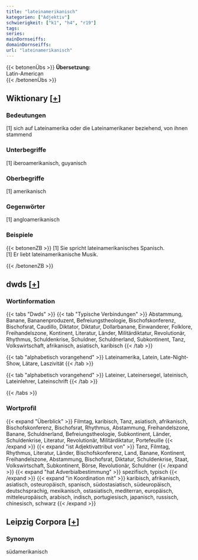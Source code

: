 ```yaml
---
title: "lateinamerikanisch"
kategorien: ["Adjektiv"]
schwierigkeit: ["k1", "h4", "r19"]
tags:
series:
mainDornseiffs:
domainDornseiffs:
url: "lateinamerikanisch"
---
```


{{< betonenÜbs >}}
**Übersetzung:**  
Latin-American  
{{< /betonenÜbs >}}

## Wiktionary [[+](https://de.wiktionary.org/wiki/lateinamerikanisch)]

### Bedeutungen
[1] sich auf Lateinamerika oder die Lateinamerikaner beziehend, von ihnen stammend  

### Unterbegriffe
[1] iberoamerikanisch, guyanisch  

### Oberbegriffe
[1] amerikanisch  

### Gegenwörter
[1] angloamerikanisch  

### Beispiele
{{< betonenZB >}}
[1] Sie spricht lateinamerikanisches Spanisch.  
[1] Er liebt lateinamerikanische Musik.  

{{< /betonenZB >}}


## dwds [[+](https://www.dwds.de/wb/lateinamerikanisch)]

### Wortinformation
{{< tabs "Dwds" >}}
{{< tab "Typische Verbindungen" >}}
Abstammung, Banane, Bananenproduzent, Befreiungstheologie, Bischofskonferenz, Bischofsrat, Caudillo, Diktator, Diktatur, Dollarbanane, Einwanderer, Folklore, Freihandelszone, Kontinent, Literatur, Länder, Militärdiktatur, Revolutionär, Rhythmus, Schuldenkrise, Schuldner, Schuldnerland, Subkontinent, Tanz, Volkswirtschaft, afrikanisch, asiatisch, karibisch
{{< /tab >}}

{{< tab "alphabetisch vorangehend" >}}
Lateinamerika, Latein, Late-Night-Show, Lätare, Laszivität
{{< /tab >}}

{{< tab "alphabetisch vorangehend" >}}
Lateiner, Lateinersegel, lateinisch, Lateinlehrer, Lateinschrift
{{< /tab >}}

{{< /tabs >}}

### Wortprofil
{{< expand "Überblick" >}} Filmtag, karibisch, Tanz, asiatisch, afrikanisch, Bischofskonferenz, Bischofsrat, Rhythmus, Abstammung, Freihandelszone, Banane, Schuldnerland, Befreiungstheologie, Subkontinent, Länder, Schuldenkrise, Literatur, Revolutionär, Militärdiktatur, Portefeuille {{< /expand >}}
{{< expand "ist Adjektivattribut von" >}} Tanz, Filmtag, Rhythmus, Literatur, Länder, Bischofskonferenz, Land, Banane, Kontinent, Freihandelszone, Abstammung, Bischofsrat, Diktatur, Schuldenkrise, Staat, Volkswirtschaft, Subkontinent, Börse, Revolutionär, Schuldner {{< /expand >}}
{{< expand "hat Adverbialbestimmung" >}} spezifisch, typisch {{< /expand >}}
{{< expand "in Koordination mit" >}} karibisch, afrikanisch, asiatisch, osteuropäisch, spanisch, südostasiatisch, südeuropäisch, deutschsprachig, mexikanisch, ostasiatisch, mediterran, europäisch, mitteleuropäisch, arabisch, indisch, portugiesisch, japanisch, russisch, chinesisch, schwarz {{< /expand >}}

## Leipzig Corpora [[+](https://corpora.uni-leipzig.de/en/res?word=lateinamerikanisch&corpusId=deu_newscrawl-public_2018)]


### Synonym
südamerikanisch

